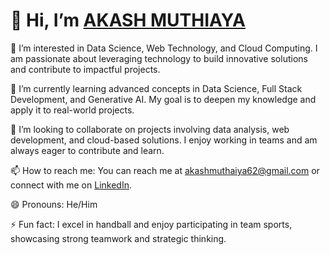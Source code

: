 <div class="container">
    <h1>👋 Hi, I’m <a href="https://github.com/AKASHMUTHAIYA">AKASH MUTHIAYA</a></h1>
    <p>👀 I’m interested in Data Science, Web Technology, and Cloud Computing. I am passionate about leveraging technology to build innovative solutions and contribute to impactful projects.</p>
    <p>🌱 I’m currently learning advanced concepts in Data Science, Full Stack Development, and Generative AI. My goal is to deepen my knowledge and apply it to real-world projects.</p>
    <p>💞️ I’m looking to collaborate on projects involving data analysis, web development, and cloud-based solutions. I enjoy working in teams and am always eager to contribute and learn.</p>
    <p>📫 How to reach me: You can reach me at <a href="mailto:akashmuthaiya62@gmail.com">akashmuthaiya62@gmail.com</a> or connect with me on <a href="https://www.linkedin.com/in/akashmuthaiya/">LinkedIn</a>.</p>
    <p>😄 Pronouns: He/Him</p>
    <p>⚡ Fun fact: I excel in handball and enjoy participating in team sports, showcasing strong teamwork and strategic thinking.</p>
</div>

